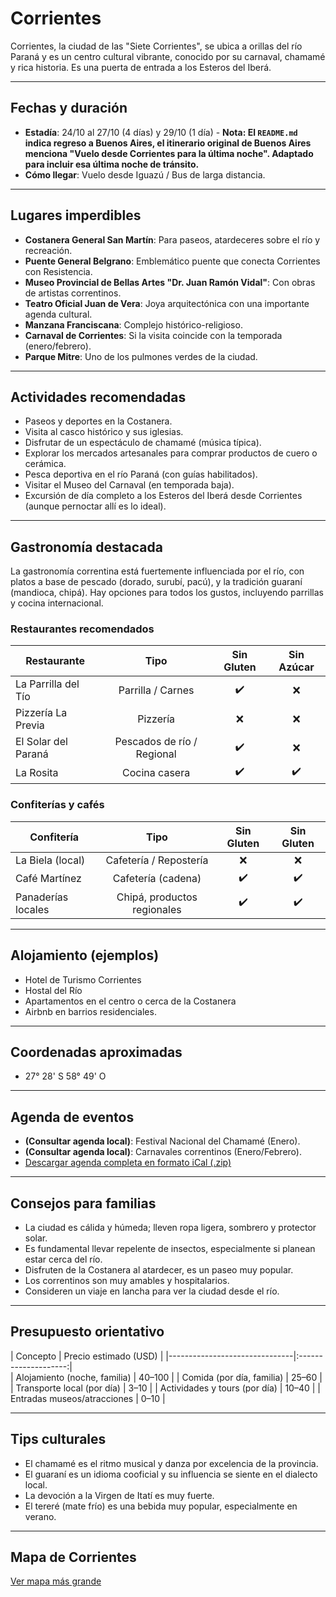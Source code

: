 # Corrientes

Corrientes, la ciudad de las "Siete Corrientes", se ubica a orillas del río Paraná y es un centro cultural vibrante, conocido por su carnaval, chamamé y rica historia. Es una puerta de entrada a los Esteros del Iberá.

---

## Fechas y duración

- **Estadía**: 24/10 al 27/10 (4 días) y 29/10 (1 día) - **Nota: El `README.md` indica regreso a Buenos Aires, el itinerario original de Buenos Aires menciona "Vuelo desde Corrientes para la última noche". Adaptado para incluir esa última noche de tránsito.**
- **Cómo llegar**: Vuelo desde Iguazú / Bus de larga distancia.

---

## Lugares imperdibles

- **Costanera General San Martín**: Para paseos, atardeceres sobre el río y recreación.
- **Puente General Belgrano**: Emblemático puente que conecta Corrientes con Resistencia.
- **Museo Provincial de Bellas Artes "Dr. Juan Ramón Vidal"**: Con obras de artistas correntinos.
- **Teatro Oficial Juan de Vera**: Joya arquitectónica con una importante agenda cultural.
- **Manzana Franciscana**: Complejo histórico-religioso.
- **Carnaval de Corrientes**: Si la visita coincide con la temporada (enero/febrero).
- **Parque Mitre**: Uno de los pulmones verdes de la ciudad.

---

## Actividades recomendadas

- Paseos y deportes en la Costanera.
- Visita al casco histórico y sus iglesias.
- Disfrutar de un espectáculo de chamamé (música típica).
- Explorar los mercados artesanales para comprar productos de cuero o cerámica.
- Pesca deportiva en el río Paraná (con guías habilitados).
- Visitar el Museo del Carnaval (en temporada baja).
- Excursión de día completo a los Esteros del Iberá desde Corrientes (aunque pernoctar allí es lo ideal).

---

## Gastronomía destacada

La gastronomía correntina está fuertemente influenciada por el río, con platos a base de pescado (dorado, surubí, pacú), y la tradición guaraní (mandioca, chipá). Hay opciones para todos los gustos, incluyendo parrillas y cocina internacional.

### Restaurantes recomendados

| Restaurante             | Tipo                       | Sin Gluten | Sin Azúcar |
|-------------------------|:--------------------------:|:----------:|:----------:|
| La Parrilla del Tío     | Parrilla / Carnes          | ✔️        | ❌         |
| Pizzería La Previa      | Pizzería                   | ❌         | ❌         |
| El Solar del Paraná     | Pescados de río / Regional | ✔️        | ❌         |
| La Rosita               | Cocina casera              | ✔️        | ✔️         |

### Confiterías y cafés

| Confitería              | Tipo                       | Sin Gluten | Sin Gluten |
|-------------------------|:--------------------------:|:----------:|:----------:|
| La Biela (local)        | Cafetería / Repostería     | ❌         | ❌         |
| Café Martínez           | Cafetería (cadena)         | ✔️        | ✔️         |
| Panaderías locales      | Chipá, productos regionales | ✔️        | ✔️         |

---

## Alojamiento (ejemplos)

- Hotel de Turismo Corrientes
- Hostal del Río
- Apartamentos en el centro o cerca de la Costanera
- Airbnb en barrios residenciales.

---

## Coordenadas aproximadas

- 27° 28' S 58° 49' O

---

## Agenda de eventos

- **(Consultar agenda local)**: Festival Nacional del Chamamé (Enero).
- **(Consultar agenda local)**: Carnavales correntinos (Enero/Febrero).
- [Descargar agenda completa en formato iCal (.zip)](../docs/agenda/ariflier1970@gmail.com.ical.zip)

---

## Consejos para familias

- La ciudad es cálida y húmeda; lleven ropa ligera, sombrero y protector solar.
- Es fundamental llevar repelente de insectos, especialmente si planean estar cerca del río.
- Disfruten de la Costanera al atardecer, es un paseo muy popular.
- Los correntinos son muy amables y hospitalarios.
- Consideren un viaje en lancha para ver la ciudad desde el río.

---

## Presupuesto orientativo

| Concepto                      | Precio estimado (USD) |
|-------------------------------|:--------------------:|\
| Alojamiento (noche, familia)  | 40–100               |
| Comida (por día, familia)     | 25–60                |
| Transporte local (por día)    | 3–10                 |
| Actividades y tours (por día) | 10–40                |
| Entradas museos/atracciones   | 0–10                 |

---

## Tips culturales

- El chamamé es el ritmo musical y danza por excelencia de la provincia.
- El guaraní es un idioma cooficial y su influencia se siente en el dialecto local.
- La devoción a la Virgen de Itatí es muy fuerte.
- El tereré (mate frío) es una bebida muy popular, especialmente en verano.

---

## Mapa de Corrientes

[Ver mapa más grande](https://www.openstreetmap.org/#map=13/-27.468/-58.835)
